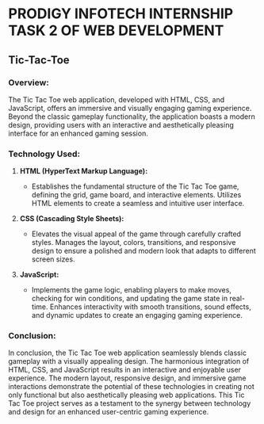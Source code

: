 # PRODIGY INFOTECH INTERNSHIP TASK 2 OF WEB DEVELOPMENT

## Tic-Tac-Toe 

### **Overview:**
The Tic Tac Toe web application, developed with HTML, CSS, and JavaScript, offers an immersive and visually engaging gaming experience. Beyond the classic gameplay functionality, the application boasts a modern design, providing users with an interactive and aesthetically pleasing interface for an enhanced gaming session.

### **Technology Used:**

1. **HTML (HyperText Markup Language):**
   - Establishes the fundamental structure of the Tic Tac Toe game, defining the grid, game board, and interactive elements. Utilizes HTML elements to create a seamless and intuitive user interface.

2. **CSS (Cascading Style Sheets):**
   - Elevates the visual appeal of the game through carefully crafted styles. Manages the layout, colors, transitions, and responsive design to ensure a polished and modern look that adapts to different screen sizes.

3. **JavaScript:**
   - Implements the game logic, enabling players to make moves, checking for win conditions, and updating the game state in real-time. Enhances interactivity with smooth transitions, sound effects, and dynamic updates to create an engaging gaming experience.

### **Conclusion:**
In conclusion, the Tic Tac Toe web application seamlessly blends classic gameplay with a visually appealing design. The harmonious integration of HTML, CSS, and JavaScript results in an interactive and enjoyable user experience. The modern layout, responsive design, and immersive game interactions demonstrate the potential of these technologies in creating not only functional but also aesthetically pleasing web applications. This Tic Tac Toe project serves as a testament to the synergy between technology and design for an enhanced user-centric gaming experience.
